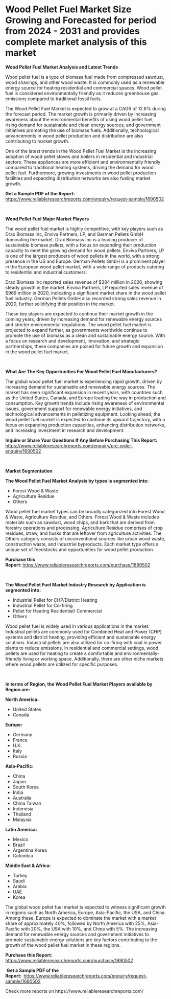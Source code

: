 <p><h1>Wood Pellet Fuel Market Size Growing and Forecasted for period from 2024 - 2031 and provides complete market analysis of this market</h1></p><p><strong>Wood Pellet Fuel Market Analysis and Latest Trends</strong></p>
<p><p>Wood pellet fuel is a type of biomass fuel made from compressed sawdust, wood shavings, and other wood waste. It is commonly used as a renewable energy source for heating residential and commercial spaces. Wood pellet fuel is considered environmentally friendly as it reduces greenhouse gas emissions compared to traditional fossil fuels.</p><p>The Wood Pellet Fuel Market is expected to grow at a CAGR of 12.8% during the forecast period. The market growth is primarily driven by increasing awareness about the environmental benefits of using wood pellet fuel, rising demand for sustainable and clean energy sources, and government initiatives promoting the use of biomass fuels. Additionally, technological advancements in wood pellet production and distribution are also contributing to market growth.</p><p>One of the latest trends in the Wood Pellet Fuel Market is the increasing adoption of wood pellet stoves and boilers in residential and industrial sectors. These appliances are more efficient and environmentally friendly compared to traditional heating systems, driving the demand for wood pellet fuel. Furthermore, growing investments in wood pellet production facilities and expanding distribution networks are also fueling market growth.</p></p>
<p><strong>Get a Sample PDF of the Report:&nbsp;</strong> <a href="https://www.reliableresearchreports.com/enquiry/request-sample/1690502">https://www.reliableresearchreports.com/enquiry/request-sample/1690502</a></p>
<p>&nbsp;</p>
<p><strong>Wood Pellet Fuel Major Market Players</strong></p>
<p><p>The wood pellet fuel market is highly competitive, with key players such as Drax Biomass Inc, Enviva Partners, LP, and German Pellets GmbH dominating the market. Drax Biomass Inc is a leading producer of sustainable biomass pellets, with a focus on expanding their production capacity to meet the growing demand for wood pellets. Enviva Partners, LP is one of the largest producers of wood pellets in the world, with a strong presence in the US and Europe. German Pellets GmbH is a prominent player in the European wood pellet market, with a wide range of products catering to residential and industrial customers.</p><p>Drax Biomass Inc reported sales revenue of $384 million in 2020, showing steady growth in the market. Enviva Partners, LP reported sales revenue of $969 million in 2020, indicating a significant market share in the wood pellet fuel industry. German Pellets GmbH also recorded strong sales revenue in 2020, further solidifying their position in the market.</p><p>These key players are expected to continue their market growth in the coming years, driven by increasing demand for renewable energy sources and stricter environmental regulations. The wood pellet fuel market is projected to expand further, as governments worldwide continue to promote the use of biomass as a clean and sustainable energy source. With a focus on research and development, innovation, and strategic partnerships, these companies are poised for future growth and expansion in the wood pellet fuel market.</p></p>
<p>&nbsp;</p>
<p><strong>What Are The Key Opportunities For Wood Pellet Fuel Manufacturers?</strong></p>
<p><p>The global wood pellet fuel market is experiencing rapid growth, driven by increasing demand for sustainable and renewable energy sources. The market has seen significant expansion in recent years, with countries such as the United States, Canada, and Europe leading the way in production and consumption. Key growth trends include rising awareness of environmental issues, government support for renewable energy initiatives, and technological advancements in pelletizing equipment. Looking ahead, the wood pellet fuel market is expected to continue its upward trajectory, with a focus on expanding production capacities, enhancing distribution networks, and increasing investment in research and development.</p></p>
<p><strong>Inquire or Share Your Questions If Any Before Purchasing This Report:</strong> <a href="https://www.reliableresearchreports.com/enquiry/pre-order-enquiry/1690502">https://www.reliableresearchreports.com/enquiry/pre-order-enquiry/1690502</a></p>
<p>&nbsp;</p>
<p><strong>Market Segmentation</strong></p>
<p><strong>The Wood Pellet Fuel Market Analysis by types is segmented into:</strong></p>
<p><ul><li>Forest Wood & Waste</li><li>Agriculture Residue</li><li>Others</li></ul></p>
<p><p>Wood pellet fuel market types can be broadly categorized into Forest Wood & Waste, Agriculture Residue, and Others. Forest Wood & Waste includes materials such as sawdust, wood chips, and bark that are derived from forestry operations and processing. Agriculture Residue comprises of crop residues, straw, and husks that are leftover from agriculture activities. The Others category consists of unconventional sources like urban wood waste, construction waste, and industrial byproducts. Each market type offers a unique set of feedstocks and opportunities for wood pellet production.</p></p>
<p><strong>Purchase this Report:&nbsp;</strong><a href="https://www.reliableresearchreports.com/purchase/1690502">https://www.reliableresearchreports.com/purchase/1690502</a></p>
<p>&nbsp;</p>
<p><strong>The Wood Pellet Fuel Market Industry Research by Application is segmented into:</strong></p>
<p><ul><li>Industrial Pellet for CHP/District Heating</li><li>Industrial Pellet for Co-firing</li><li>Pellet for Heating Residential/ Commercial</li><li>Others</li></ul></p>
<p><p>Wood pellet fuel is widely used in various applications in the market. Industrial pellets are commonly used for Combined Heat and Power (CHP) systems and district heating, providing efficient and sustainable energy solutions. Industrial pellets are also utilized for co-firing with coal in power plants to reduce emissions. In residential and commercial settings, wood pellets are used for heating to create a comfortable and environmentally-friendly living or working space. Additionally, there are other niche markets where wood pellets are utilized for specific purposes.</p></p>
<p>&nbsp;</p>
<p><strong>In terms of Region, the Wood Pellet Fuel Market Players available by Region are:</strong></p>
<p>
    <p> <strong> North America: </strong>
        <ul>
            <li>United States</li>
            <li>Canada</li>
        </ul>
        </p> 
    <p> <strong> Europe: </strong>
        <ul>
            <li>Germany</li>
            <li>France</li>
            <li>U.K.</li>
            <li>Italy</li>
            <li>Russia</li>
        </ul>
        </p> 
    <p> <strong> Asia-Pacific: </strong>
        <ul>
            <li>China</li>
            <li>Japan</li>
            <li>South Korea</li>
            <li>India</li>
            <li>Australia</li>
            <li>China Taiwan</li>
            <li>Indonesia</li>
            <li>Thailand</li>
            <li>Malaysia</li>
        </ul>
        </p> 
    <p> <strong> Latin America: </strong>
        <ul>
            <li>Mexico</li>
            <li>Brazil</li>
            <li>Argentina Korea</li>
            <li>Colombia</li>
        </ul>
        </p> 
    <p> <strong> Middle East & Africa: </strong>
        <ul>
            <li>Turkey</li>
            <li>Saudi</li>
            <li>Arabia</li>
            <li>UAE</li>
            <li>Korea</li>
        </ul>
    </p>
    </p>
<p><p>The global wood pellet fuel market is expected to witness significant growth in regions such as North America, Europe, Asia-Pacific, the USA, and China. Among these, Europe is expected to dominate the market with a market share of approximately 40%, followed by North America with 25%, Asia-Pacific with 20%, the USA with 10%, and China with 5%. The increasing demand for renewable energy sources and government initiatives to promote sustainable energy solutions are key factors contributing to the growth of the wood pellet fuel market in these regions.</p></p>
<p><strong>Purchase this Report: </strong><a href="https://www.reliableresearchreports.com/purchase/1690502">https://www.reliableresearchreports.com/purchase/1690502</a></p>
<p>&nbsp;<strong>Get a Sample PDF of the Report:&nbsp;&nbsp;</strong><a href="https://www.reliableresearchreports.com/enquiry/request-sample/1690502">https://www.reliableresearchreports.com/enquiry/request-sample/1690502</a></p>
<p><strong></strong></p>
<p>Check more reports on https://www.reliableresearchreports.com/</p>